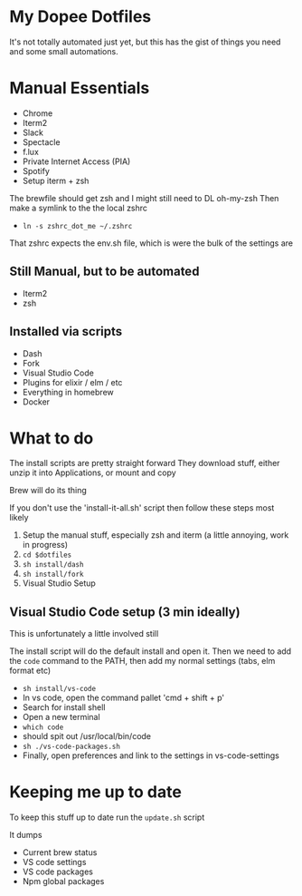 My Dopee Dotfiles
=================


It's not totally automated just yet, but this has the gist of things you need and some small automations.

# Manual Essentials

 * Chrome
 * Iterm2
 * Slack
 * Spectacle
 * f.lux
 * Private Internet Access (PIA)
 * Spotify
 * Setup iterm + zsh

 The brewfile should get zsh and I might still need to DL oh-my-zsh
 Then make a symlink to the the local zshrc 
  * `ln -s zshrc_dot_me ~/.zshrc`

That zshrc expects the env.sh file, which is were the bulk of the settings are



## Still Manual, but to be automated

 * Iterm2
 * zsh

## Installed via scripts

 * Dash
 * Fork
 * Visual Studio Code
  * Plugins for elixir / elm / etc
 * Everything in homebrew
 * Docker
 



# What to do

The install scripts are pretty straight forward
They download stuff, either unzip it into Applications, or mount and copy

Brew will do its thing

If you don't use the 'install-it-all.sh' script then follow these steps most likely


1. Setup the manual stuff, especially zsh and iterm (a little annoying, work in progress)
2. `cd $dotfiles`
3. `sh install/dash`
4. `sh install/fork`
6. Visual Studio Setup



## Visual Studio Code setup (3 min ideally)

This is unfortunately a little involved still

The install script will do the default install and open it. Then we need to add the `code` command to the PATH, then add my normal settings (tabs, elm format etc)

 * `sh install/vs-code`
 * In vs code, open the command pallet 'cmd + shift + p'
  * Search for install shell
 * Open a new terminal
 * `which code`
  * should spit out /usr/local/bin/code
 * `sh ./vs-code-packages.sh`
 * Finally, open preferences and link to the settings in vs-code-settings



# Keeping me up to date

To keep this stuff up to date run the `update.sh` script

It dumps
 * Current brew status
 * VS code settings
 * VS code packages
 * Npm global packages
